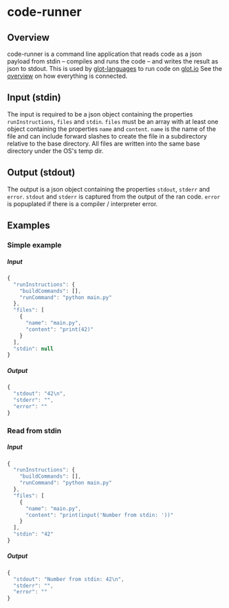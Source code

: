 # code-runner


## Overview
code-runner is a command line application that reads code as a
json payload from stdin – compiles and runs the code – and writes
the result as json to stdout.
This is used by [glot-languages](https://github.com/glotcode/glot-languages) to run code on [glot.io](https://glot.io)
See the [overview](https://github.com/glotcode/glot) on how everything is connected.


## Input (stdin)
The input is required to be a json object containing the properties `runInstructions`,
`files` and `stdin`. `files` must be an array with at least one object containing the
properties `name` and `content`. `name` is the name of the file and can include
forward slashes to create the file in a subdirectory relative to the base
directory. All files are written into the same base directory under the OS's
temp dir.


## Output (stdout)
The output is a json object containing the properties `stdout`, `stderr` and
`error`. `stdout` and `stderr` is captured from the output of the ran code.
`error` is popuplated if there is a compiler / interpreter error.

## Examples

### Simple example
##### Input
```javascript
{
  "runInstructions": {
    "buildCommands": [],
    "runCommand": "python main.py"
  },
  "files": [
    {
      "name": "main.py",
      "content": "print(42)"
    }
  ],
  "stdin": null
}
```

##### Output
```javascript
{
  "stdout": "42\n",
  "stderr": "",
  "error": ""
}
```

### Read from stdin
##### Input
```javascript
{
  "runInstructions": {
    "buildCommands": [],
    "runCommand": "python main.py"
  },
  "files": [
    {
      "name": "main.py",
      "content": "print(input('Number from stdin: '))"
    }
  ],
  "stdin": "42"
}
```

##### Output
```javascript
{
  "stdout": "Number from stdin: 42\n",
  "stderr": "",
  "error": ""
}
```